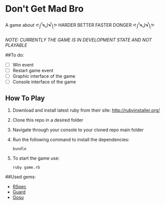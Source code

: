 Don't Get Mad Bro
==============

A game about ᕙ༼ຈلຈ༽ᕗ HARDER BETTER FASTER DONGER ᕙ༼ຈلຈ༽ᕗ

*NOTE: CURRENTLY THE GAME IS IN DEVELOPMENT STATE AND NOT PLAYABLE*

##To do:
* [ ] Win event
* [ ] Restart game event
* [ ] Graphic interface of the game
* [ ] Console interface of the game

## How To Play

1. Download and install latest ruby from their site:
  http://rubyinstaller.org/

2. Clone this repo in a desired folder

3. Navigate through your console to your cloned repo main folder

4. Run the following command to install the dependencies:
	```
	bundle
	```
5. To start the game use:

	```
	ruby game.rb
	```

##Used gems:

* [RSpec](https://github.com/rspec/rspec)
* [Guard](https://github.com/guard/guard)
* [Gosu](http://www.libgosu.org/)
